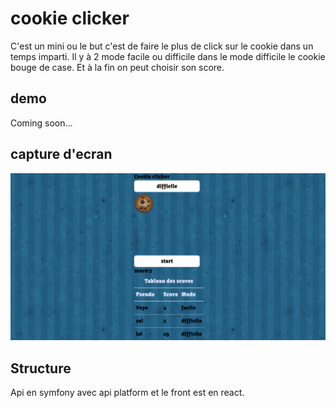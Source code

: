# cookie clicker 

C'est un mini ou le but c'est de faire le plus de click sur le cookie dans un temps imparti. Il y à 2 mode facile ou difficile dans le mode difficile le cookie bouge de case. Et à la fin on peut choisir son score.

## demo 

Coming soon...

## capture d'ecran

![Screenshot2](./screenshots/cookie.png)

## Structure

Api en symfony avec api platform et le front est en react.
